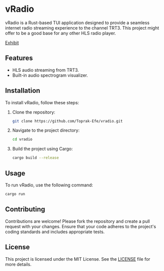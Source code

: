 # vRadio

vRadio is a Rust-based TUI application designed to provide a seamless internet radio streaming experience to the channel TRT3. This project might offer to be a good base for any other HLS radio player.

[Exhibit](https://github.com/user-attachments/assets/81813f24-dee4-4936-a9b9-36a6a60168bc)


## Features

- HLS audio streaming from TRT3.
- Built-in audio spectrogram visualizer.

## Installation

To install vRadio, follow these steps:

1. Clone the repository:
    ```sh
    git clone https://github.com/Toprak-Efe/vradio.git
    ```
2. Navigate to the project directory:
    ```sh
    cd vradio
    ```
3. Build the project using Cargo:
    ```sh
    cargo build --release
    ```

## Usage

To run vRadio, use the following command:
```sh
cargo run
```

## Contributing

Contributions are welcome! Please fork the repository and create a pull request with your changes. Ensure that your code adheres to the project's coding standards and includes appropriate tests.

## License

This project is licensed under the MIT License. See the [LICENSE](LICENSE) file for more details.
